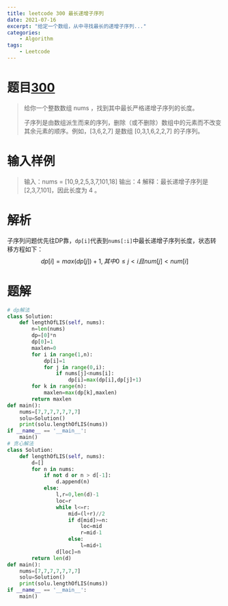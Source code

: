```yaml
---
title: leetcode 300 最长递增子序列
date: 2021-07-16
excerpt: "给定一个数组，从中寻找最长的递增子序列..."
categories: 
    - Algorithm
tags: 
    - Leetcode
---
```




# 题目[300](https://leetcode-cn.com/problems/longest-increasing-subsequence/)

> 给你一个整数数组 nums ，找到其中最长严格递增子序列的长度。
>
> 子序列是由数组派生而来的序列，删除（或不删除）数组中的元素而不改变其余元素的顺序。例如，[3,6,2,7] 是数组 [0,3,1,6,2,2,7] 的子序列。

# 输入样例

> 输入：nums = [10,9,2,5,3,7,101,18]
> 输出：4
> 解释：最长递增子序列是 [2,3,7,101]，因此长度为 4 。

# 解析

子序列问题优先往DP靠，`dp[i]`代表到`nums[:i]`中最长递增子序列长度，状态转移方程如下：
$$
dp[i]=max(dp[j])+1,其中0≤j<i且num[j]<num[i]
$$

# 题解

```python
# dp解法
class Solution:
    def lengthOfLIS(self, nums):
        n=len(nums)
        dp=[0]*n
        dp[0]=1
        maxlen=0
        for i in range(1,n):
            dp[i]=1
            for j in range(0,i):
                if nums[j]<nums[i]:
                    dp[i]=max(dp[i],dp[j]+1)
        for k in range(n):
            maxlen=max(dp[k],maxlen)
        return maxlen
def main():
    nums=[7,7,7,7,7,7,7]
    solu=Solution()
    print(solu.lengthOfLIS(nums))
if __name__ == '__main__':
    main()
# 贪心解法
class Solution:
    def lengthOfLIS(self, nums):
        d=[]
        for n in nums:
            if not d or n > d[-1]:
                d.append(n)
            else:
                l,r=0,len(d)-1
                loc=r
                while l<=r:
                    mid=(l+r)//2
                    if d[mid]>=n:
                        loc=mid
                        r=mid-1
                    else:
                        l=mid+1
                d[loc]=n
        return len(d)
def main():
    nums=[7,7,7,7,7,7,7]
    solu=Solution()
    print(solu.lengthOfLIS(nums))
if __name__ == '__main__':
    main()
```
